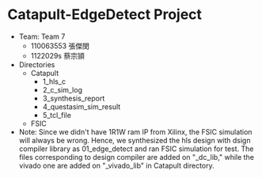 # Catapult-EdgeDetect Project
* Team: Team 7
  * 110063553 張傑閔
  * 1122029s  蔡宗頴
* Directories
  * Catapult
    * 1_hls_c
    * 2_c_sim_log
    * 3_synthesis_report
    * 4_questasim_sim_result
    * 5_tcl_file
  * FSIC
* Note: Since we didn't have 1R1W ram IP from Xilinx, the FSIC simulation will always be wrong. Hence, we synthesized the hls design with dsign compiler library as 01_edge_detect and ran FSIC simulation for test. The files corresponding to design compiler are added on "_dc_lib," while the vivado one are added on "_vivado_lib" in Catapult directory. 
